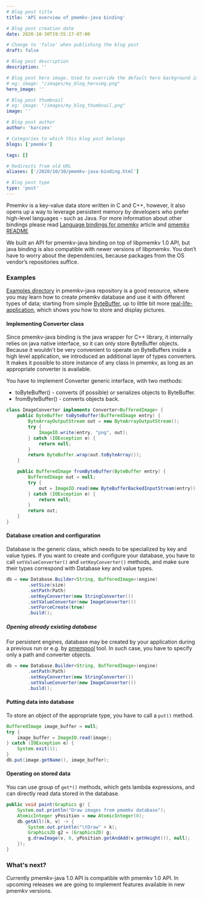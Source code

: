 ```yaml
---
# Blog post title
title: 'API overview of pmemkv-java binding'

# Blog post creation date
date: 2020-10-30T19:55:17-07:00

# Change to 'false' when publishing the blog post
draft: false

# Blog post description
description: ''

# Blog post hero image. Used to override the default hero background image.
# eg: image: "/images/my_blog_heroimg.png"
hero_image: ''

# Blog post thumbnail
# eg: image: "/images/my_blog_thumbnail.png"
image: ''

# Blog post author
author: 'karczex'

# Categories to which this blog post belongs
blogs: ['pmemkv']

tags: []

# Redirects from old URL
aliases: ['/2020/10/30/pmemkv-java-binding.html']

# Blog post type
type: 'post'
---
```


Pmemkv is a key-value data store written in C and C++, however, it also opens up
a way to leverage persistent memory by developers who  prefer high-level languages - such as Java.
For more information about other bindings please read [Language bindings for pmemkv][pmemkv-bindings]
article and [pmemkv README][pmemkv-bindings-readme]

We built an API for pmemkv-java binding on top of libpmemkv 1.0 API, but java binding
is also compatible with newer versions of libpmemkv. You don’t have to worry
about the dependencies, because packages from the OS vendor’s repositories suffice.

### Examples

[Examples directory][examples] in pmemkv-java repository is a good resource, where you may learn how to
create pmemkv database and use it with different types of data; starting from simple [ByteBuffer][ByteBufferExample],
up to little bit more [real-life-application][PicturesExample], which shows you how to store and display pictures.

#### Implementing Converter class

Since pmemkv-java binding is the java wrapper for C++ library, it internally relies on java native interface,
so it can only store ByteBuffer objects. Because it wouldn't be very convenient to operate on ByteBuffers inside
a high level application, we introduced an additional layer of types converters. It makes it  possible to store
instance of any class in pmemkv, as long as an appropriate converter is available.

You have to implement Converter generic interface, with two methods:
 *  toByteBuffer() - converts (if possible) or serializes objects to ByteBuffer.
 *  fromByteBuffer() - converts objects back.

```java
class ImageConverter implements Converter<BufferedImage> {
	public ByteBuffer toByteBuffer(BufferedImage entry) {
		ByteArrayOutputStream out = new ByteArrayOutputStream();
		try {
			ImageIO.write(entry, "png", out);
		} catch (IOException e) {
			return null;
		}
		return ByteBuffer.wrap(out.toByteArray());
	}

	public BufferedImage fromByteBuffer(ByteBuffer entry) {
		BufferedImage out = null;
		try {
			out = ImageIO.read(new ByteBufferBackedInputStream(entry));
		} catch (IOException e) {
			return null;
		}
		return out;
	}
}
```

#### Database creation and configuration

Database is the generic class, which needs to be specialized by key and value types.
If you want to create and configure your database, you have to call `setValueConverter()`
and `setKeyConverter()` methods, and make sure their types correspond with Database key and value types.

```java
db = new Database.Builder<String, BufferedImage>(engine)
		.setSize(size)
		.setPath(Path)
		.setKeyConverter(new StringConverter())
		.setValueConverter(new ImageConverter())
		.setForceCreate(true)
		.build();
```

##### Opening already existing database

For persistent engines, database may be created by your application during a previous run  or e.g. by [pmempool][pmempool] tool.
In such case, you have to specify only a path and converter objects.

```java
db = new Database.Builder<String, BufferedImage>(engine)
		.setPath(Path)
		.setKeyConverter(new StringConverter())
		.setValueConverter(new ImageConverter())
		.build();
```

#### Putting data into database

To store an object of the appropriate type, you have to call a `put()` method.

```java
BufferedImage image_buffer = null;
try {
	image_buffer = ImageIO.read(image);
} catch (IOException e) {
	System.exit(1);
}
db.put(image.getName(), image_buffer);
```

#### Operating on stored data

You can use group of  `get*()`  methods, which gets lambda expressions,
and can directly read data stored in the database.

```java
public void paint(Graphics g) {
	System.out.println("Draw images from pmemkv database");
	AtomicInteger yPosition = new AtomicInteger(0);
	db.getAll((k, v) -> {
		System.out.println("\tDraw" + k);
		Graphics2D g2 = (Graphics2D) g;
		g.drawImage(v, 0, yPosition.getAndAdd(v.getHeight()), null);
	});
}
```

### What's next?

Currently pmemkv-java 1.0 API is compatible with pmemkv 1.0 API. In upcoming releases we are
going to implement features available in new pmemkv versions.


[pmemkv-bindings]: /blog/2020/03/language-bindings-for-pmemkv/
[pmemkv-bindings-readme]: https://github.com/pmem/pmemkv/#language-bindings
[examples]: https://github.com/pmem/pmemkv-java/tree/master/examples
[ByteBufferExample]: https://github.com/pmem/pmemkv-java/blob/master/examples/ByteBufferExample.java
[PicturesExample]: https://github.com/pmem/pmemkv-java/blob/master/examples/PicturesExample.java
[pmempool]: /pmdk/pmempool/
